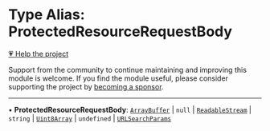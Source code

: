 # Type Alias: ProtectedResourceRequestBody

[💗 Help the project](https://github.com/sponsors/panva)

Support from the community to continue maintaining and improving this module is welcome. If you find the module useful, please consider supporting the project by [becoming a sponsor](https://github.com/sponsors/panva).

***

• **ProtectedResourceRequestBody**: [`ArrayBuffer`](https://developer.mozilla.org/docs/Web/JavaScript/Reference/Global_Objects/ArrayBuffer) \| `null` \| [`ReadableStream`](https://developer.mozilla.org/docs/Web/API/ReadableStream) \| `string` \| [`Uint8Array`](https://developer.mozilla.org/docs/Web/JavaScript/Reference/Global_Objects/Uint8Array) \| `undefined` \| [`URLSearchParams`](https://developer.mozilla.org/docs/Web/API/URLSearchParams)
